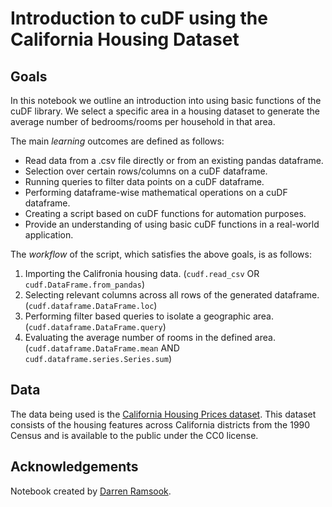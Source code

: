 # Introduction to cuDF using the California Housing Dataset

## Goals

In this notebook we outline an introduction into using basic functions of the cuDF library. We select a specific area in a housing dataset to generate the average number of bedrooms/rooms per household in that area.

The main _learning_ outcomes are defined as follows:

- Read data from a .csv file directly or from an existing pandas dataframe.
- Selection over certain rows/columns on a cuDF dataframe.
- Running queries to filter data points on a cuDF dataframe.
- Performing dataframe-wise mathematical operations on a cuDF dataframe.
- Creating a script based on cuDF functions for automation purposes.
- Provide an understanding of using basic cuDF functions in a real-world application.

The _workflow_ of the script, which satisfies the above goals, is as follows:

1. Importing the Califronia housing data. (`cudf.read_csv` OR `cudf.DataFrame.from_pandas`)
2. Selecting relevant columns across all rows of the generated dataframe.
   (`cudf.dataframe.DataFrame.loc`)
3. Performing filter based queries to isolate a geographic area. (`cudf.dataframe.DataFrame.query`)
4. Evaluating the average number of rooms in the defined area. (`cudf.dataframe.DataFrame.mean` AND `cudf.dataframe.series.Series.sum`)

## Data

The data being used is the [California Housing Prices dataset](https://www.kaggle.com/camnugent/california-housing-prices). This dataset consists of the housing features across California districts from the 1990 Census and is available to the public under the CC0 license.

## Acknowledgements

Notebook created by [Darren Ramsook](http://www.darrenr.co.tt/).
